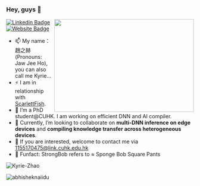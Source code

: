 ### Hey, guys 👋
<img align="right" height="250" width="375" alt="" src="https://raw.githubusercontent.com/iampavangandhi/iampavangandhi/master/gifs/coder.gif" />

[![Linkedin Badge](https://img.shields.io/badge/-LinkedIn-0e76a8?style=flat-square&logo=Linkedin&logoColor=white)](https://www.linkedin.com/in/zhihe-kyrie-zhao-77003814b/)
[![Website Badge](https://img.shields.io/badge/Website-3b5998?style=flat-square&logo=google-chrome&logoColor=white)](https://kyrie-zhao.github.io/)
- 📫 My name：趙之赫 (Pronouns: Jaw Jee Ho), you can also call me Kyrie...
- ⚡ I am in relationship with ️[ScarlettFish](https://media-exp1.licdn.com/dms/image/C5603AQE8W8lkA6DdHg/profile-displayphoto-shrink_800_800/0/1637685463165?e=1666828800&v=beta&t=qrdVFKARcT3JLXerWLGDg0DnMsebptM3RLj6CCDah1w).
- 💬 I’m a PhD student@CUHK. I am working on efficient DNN and AI compiler. 
- 👯 Currently, I’m looking to collaborate on **multi-DNN inference on edge devices** and **compiling knowledge transfer across heterogeneous devices**.
- 🔭 If you are interested, welcome to contact me via 1155170475@link.cuhk.edu.hk
- 🌱 Funfact: StrongBob refers to ≈ Sponge Bob Square Pants

<p align="left"> <img src="https://komarev.com/ghpvc/?username=Kyrie-Zhao&label=Profile%20views&color=b46cff&style=plastic" alt="Kyrie-Zhao" /> </p>

<p align="left"> <img src="https://github-readme-stats.vercel.app/api?username=Kyrie-Zhao&show_icons=true&theme=gotham" alt="abhisheknaiidu" />




